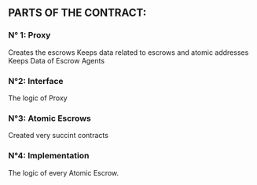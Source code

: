 ## PARTS OF THE CONTRACT:

### N° 1: Proxy

Creates the escrows
Keeps data related to escrows and atomic addresses
Keeps Data of Escrow Agents

### N°2: Interface

The logic of Proxy

### N°3: Atomic Escrows

Created very succint contracts

### N°4: Implementation

The logic of every Atomic Escrow.
